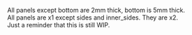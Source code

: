 All panels except bottom are 2mm thick, bottom is 5mm thick.
<br>All panels are x1 except sides and inner_sides. They are x2.
<br>Just a reminder that this is still WIP.
